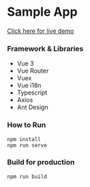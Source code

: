 # Sample App

[Click here for live demo](https://suleyman-sample-app.netlify.app)

### Framework & Libraries

- Vue 3 
- Vue Router 
- Vuex
- Vue i18n
- Typescript
- Axios
- Ant Design

### How to Run
```properties
npm install
npm run serve
```

### Build for production
```
npm run build
```
